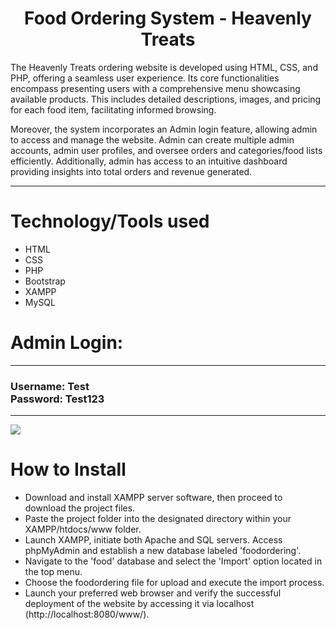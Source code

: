 <h1 align = "center"> Food Ordering System - Heavenly Treats </h1>
  <p> The Heavenly Treats ordering website is developed using HTML, CSS, and PHP, offering a seamless user experience. Its core functionalities encompass presenting users with a comprehensive menu showcasing available products. This includes detailed descriptions, images, and pricing for each food item, facilitating informed browsing.

Moreover, the system incorporates an Admin login feature, allowing admin to access and manage the website. Admin can create multiple admin accounts, admin user profiles, and oversee orders and categories/food lists efficiently. Additionally, admin has access to an intuitive dashboard providing insights into total orders and revenue generated. </p>

<hr>
<h1> Technology/Tools used </h1>
  <ul>
    <li>HTML</li>
    <li>CSS</li>
    <li>PHP</li>
    <li>Bootstrap</li>
    <li>XAMPP</li>
    <li>MySQL</li>
</ul>

<h1>  Admin Login: </h1> 
<hr>
<h3> Username: Test <br>
Password: Test123 </h3>

<hr>
<img src= "https://github.com/e07en02/OnlineOrderingSystem/tree/main/OnlineOrderingSystem/Images/Home.jpg"/>

<h1> How to Install </h1>
<ul>
  <li> Download and install XAMPP server software, then proceed to download the project files. </li>
  <li> Paste the project folder into the designated directory within your XAMPP/htdocs/www folder.</li>
  <li> Launch XAMPP, initiate both Apache and SQL servers. Access phpMyAdmin and establish a new database labeled 'foodordering'.</li>
  <li> Navigate to the 'food' database and select the 'Import' option located in the top menu. </li>
  <li> Choose the foodordering file for upload and execute the import process.</li>
  <li> Launch your preferred web browser and verify the successful deployment of the website by accessing it via localhost (http://localhost:8080/www/).</li>
</ul>

  

